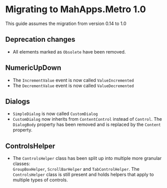 # Migrating to MahApps.Metro 1.0

This guide assumes the migration from version 0.14 to 1.0

## Deprecation changes
- All elements marked as `Obsolete` have been removed.

## NumericUpDown
- The `IncrementValue` event is now called `ValueIncremented`
- The `DecrementValue` event is now called `ValueDecremented`

## Dialogs
- `SimpleDialog` is now called `CustomDialog`
- `CustomDialog` now inherits from `ContentControl` instead of `Control`. The `DialogBody` property has been removed and is replaced by the `Content` property.

## ControlsHelper
- The `ControlsHelper` class has been split up into multiple more granular classes:  
`GroupBoxHelper`, `ScrollBarHelper` and `TabControlHelper`. The `ControlsHelper` class is still present and holds helpers that apply to multiple types of controls.
